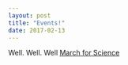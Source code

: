```yaml
---
layout: post
title: "Events!"
date: 2017-02-13
---
```


Well. Well. Well
[March for Science](https://www.marchforscience.com "March for Science") 
